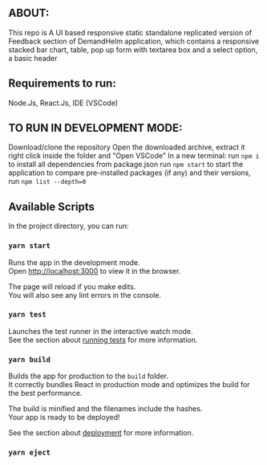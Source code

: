 ## ABOUT:

This repo is A UI based responsive static standalone replicated version of Feedback section of DemandHelm application, which contains a responsive stacked bar chart, table, pop up form with textarea box and a select option, a basic header

## Requirements to run:

Node.Js, React.Js, IDE (VSCode)

## TO RUN IN DEVELOPMENT MODE:

Download/clone the repository
Open the downloaded archive, extract it
right click inside the folder and "Open VSCode"
In a new terminal:
run `npm i` to install all dependencies from package.json
run `npm start` to start the application
to compare pre-installed packages (if any) and their versions, run `npm list --depth=0`

## Available Scripts

In the project directory, you can run:

### `yarn start`

Runs the app in the development mode.\
Open [http://localhost:3000](http://localhost:3000) to view it in the browser.

The page will reload if you make edits.\
You will also see any lint errors in the console.

### `yarn test`

Launches the test runner in the interactive watch mode.\
See the section about [running tests](https://facebook.github.io/create-react-app/docs/running-tests) for more information.

### `yarn build`

Builds the app for production to the `build` folder.\
It correctly bundles React in production mode and optimizes the build for the best performance.

The build is minified and the filenames include the hashes.\
Your app is ready to be deployed!

See the section about [deployment](https://facebook.github.io/create-react-app/docs/deployment) for more information.

### `yarn eject`
